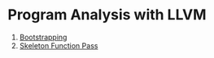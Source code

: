 # Program Analysis with LLVM

1. [Bootstrapping](./bootstrap)
2. [Skeleton Function Pass](./skeleton-function-pass)
